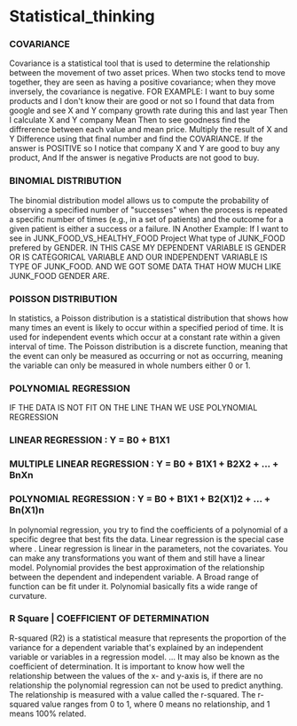 # Statistical_thinking
### COVARIANCE ###
Covariance is a statistical tool that is used to determine the relationship between the movement of two asset prices.
When two stocks tend to move together, they are seen as having a positive covariance; when they move inversely, the covariance is negative.
FOR EXAMPLE: I want to buy some products and I don't know their are good or not so I found that data from google and see X and Y company growth rate during this and last year
Then I calculate X and Y company Mean
Then to see goodness find the diffrerence between each value and mean price.
Multiply the result of X and Y Difference
using that final number and find the COVARIANCE.
If the answer is POSITIVE so I notice that company X and Y are good to buy any product, And If the answer is negative Products are not good to buy.
### BINOMIAL DISTRIBUTION ##########
The binomial distribution model allows us to compute the probability of observing a specified number of "successes" when the process is repeated a specific number of times (e.g., in a set of patients) and the outcome for a given patient is either a success or a failure.
IN Another Example: If I want to see in JUNK_FOOD_VS_HEALTHY_FOOD Project What type of JUNK_FOOD prefered by GENDER. IN THIS CASE MY DEPENDENT VARIABLE IS GENDER OR IS CATEGORICAL
VARIABLE AND OUR INDEPENDENT VARIABLE IS TYPE OF JUNK_FOOD. AND WE GOT SOME DATA THAT HOW MUCH LIKE JUNK_FOOD GENDER ARE.

###  POISSON DISTRIBUTION  ####

In statistics, a Poisson distribution is a statistical distribution that shows how many times an event is likely to occur within a specified period of time. It is used for independent events which occur at a constant rate within a given interval of time.
The Poisson distribution is a discrete function, meaning that the event can only be measured as occurring or not as occurring, meaning the variable can only be measured in whole numbers either 0 or 1.
### POLYNOMIAL REGRESSION ###
IF THE DATA IS NOT FIT ON THE LINE THAN WE USE POLYNOMIAL REGRESSION
### LINEAR REGRESSION : Y = B0 + B1X1
### MULTIPLE LINEAR REGRESSION : Y = B0 + B1X1 + B2X2 + ... + BnXn
### POLYNOMIAL REGRESSION : Y = B0 + B1X1 + B2(X1)2 + ... + Bn(X1)n
In polynomial regression, you try to find the coefficients of a polynomial of a specific degree that best fits the data. Linear regression is the special case where . Linear regression is linear in the parameters, not the covariates. You can make any transformations you want of them and still have a linear model.
Polynomial provides the best approximation of the relationship between the dependent and independent variable.
A Broad range of function can be fit under it.
Polynomial basically fits a wide range of curvature.
### R Square | COEFFICIENT OF DETERMINATION  ####
R-squared (R2) is a statistical measure that represents the proportion of the variance for a dependent variable that's explained by an independent variable or variables in a regression model. ... It may also be known as the coefficient of determination.
It is important to know how well the relationship between the values of the x- and y-axis is, if there are no relationship the polynomial regression can not be used to predict anything. The relationship is measured with a value called the r-squared. The r-squared value ranges from 0 to 1, where 0 means no relationship, and 1 means 100% related.

